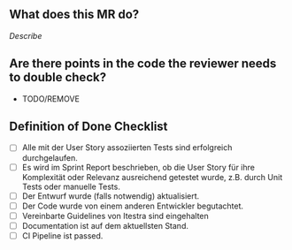 ## What does this MR do?

*Describe*

## Are there points in the code the reviewer needs to double check?

- TODO/REMOVE

## Definition of Done Checklist

- [ ] Alle mit der User Story assoziierten Tests sind erfolgreich durchgelaufen.
- [ ] Es wird im Sprint Report beschrieben, ob die User Story für ihre Komplexität oder Relevanz ausreichend getestet wurde, z.B. durch Unit Tests oder manuelle Tests.
- [ ] Der Entwurf wurde (falls notwendig) aktualisiert.
- [ ] Der Code wurde von einem anderen Entwickler begutachtet.
- [ ] Vereinbarte Guidelines von Itestra sind eingehalten 
- [ ] Documentation ist auf dem aktuellsten Stand.
- [ ] CI Pipeline ist passed.
